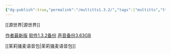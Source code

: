 ```yaml
---
{"dg-publish":true,"permalink":"/multitts1.3.2/","tags":["multitts","tts","听书"],"noteIcon":""}
---
```


[[源世界\|源世界]]


[作者最新版](https://www.coolapk.com/feed/48185091?shareKey=NjU2MDUzZWM3NzA3NjRlMmFmZjA~&shareUid=3882137&shareFrom=com.coolapk.market_13.2.1)
[软件1.3.2备份](https://www.123pan.com/s/P8mKVv-mDUaH.html)
[声音备份3.63GB](https://www.123pan.com/s/P8mKVv-1DUaH.html)


[[茉莉骚麦语音包\|茉莉骚麦语音包]]
